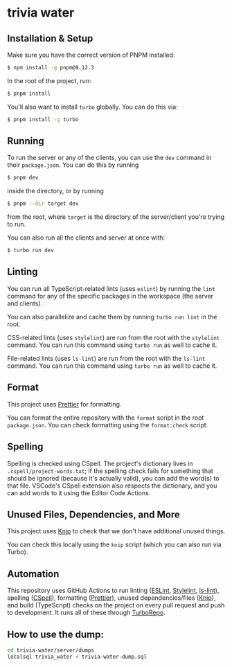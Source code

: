 # trivia water

## Installation & Setup

Make sure you have the correct version of PNPM installed:

```bash
$ npm install -g pnpm@9.12.3
```

In the root of the project, run:

```bash
$ pnpm install
```

You'll also want to install `turbo` globally. You can do this via:

```bash
$ pnpm install -g turbo
```

## Running

To run the server or any of the clients, you can use the `dev` command in their `package.json`. You can do this by running

```bash
$ pnpm dev
```

inside the directory, or by running

```bash
$ pnpm --dir target dev
```

from the root, where `target` is the directory of the server/client you're trying to run.

You can also run all the clients and server at once with:

```bash
$ turbo run dev
```

## Linting

You can run all TypeScript-related lints (uses `eslint`) by running the `lint` command for any of the specific packages in the workspace (the server and clients).

You can also parallelize and cache them by running `turbo run lint` in the root.

CSS-related lints (uses `stylelint`) are run from the root with the `stylelint` command. You can run this command using `turbo run` as well to cache it.

File-related lints (uses `ls-lint`) are run from the root with the `ls-lint` command. You can run this command using `turbo run` as well to cache it.

## Format

This project uses [Prettier](https://prettier.io/) for formatting.

You can format the entire repository with the `format` script in the root `package.json`. You can check formatting using the `format:check` script.

## Spelling

Spelling is checked using CSpell. The project's dictionary lives in `.cspell/project-words.txt`; if the spelling check fails for something that should be ignored (because it's actually valid), you can add the word(s) to that file. VSCode's CSpell extension also respects the dictionary, and you can add words to it using the Editor Code Actions.

## Unused Files, Dependencies, and More

This project uses [Knip](https://knip.dev/) to check that we don't have additional unused things.

You can check this locally using the `knip` script (which you can also run via Turbo).

## Automation

This repository uses GitHub Actions to run linting ([ESLint](https://eslint.org/), [Stylelint](https://stylelint.io/), [ls-lint](https://ls-lint.org/)), spelling ([CSpell](https://cspell.org/docs/getting-started/)), formatting ([Prettier](https://prettier.io/)), unused dependencies/files ([Knip](https://knip.dev/)), and build (TypeScript) checks on the project on every pull request and push to development. It runs all of these through [TurboRepo](https://turbo.build/repo/docs).

## How to use the dump:

```bash
cd trivia-water/server/dumps
localsql trivia_water < trivia-water-dump.sql
```
